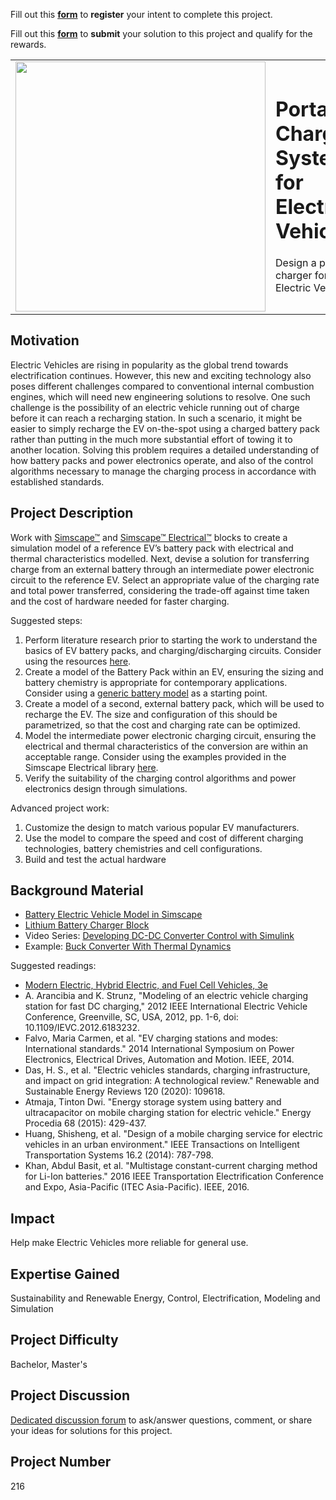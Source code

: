Fill out this <strong>[form](https://www.mathworks.com/academia/student-challenge/mathworks-excellence-in-innovation-signup.html?tfa_1=Portable%20Charging%20System%20for%20Electric%20Vehicles&tfa_2=216)</strong> to **register** your intent to complete this project.

Fill out this <strong>[form](https://www.mathworks.com/academia/student-challenge/mathworks-excellence-in-innovation-submission-form.html?tfa_1=Portable%20Charging%20System%20for%20Electric%20Vehicles&tfa_2=216)</strong> to **submit** your solution to this project and qualify for the rewards.

<table>
<td><img src="https://gist.githubusercontent.com/robertogl/e0115dc303472a9cfd52bbbc8edb7665/raw/portableEvCharger.jpg"  width=400 /></td>
<td><p><h1>Portable Charging System for Electric Vehicles</h1></p>
<p>Design a portable charger for Electric Vehicles</p>
</table>

## Motivation

Electric Vehicles are rising in popularity as the global trend towards electrification continues. However, this new and exciting technology also poses different challenges compared to conventional internal combustion engines, which will need new engineering solutions to resolve. 
One such challenge is the possibility of an electric vehicle running out of charge before it can reach a recharging station. In such a scenario, it might be easier to simply recharge the EV on-the-spot using a charged battery pack rather than putting in the much more substantial effort of towing it to another location. 
Solving this problem requires a detailed understanding of how battery packs and power electronics operate, and also of the control algorithms necessary to manage the charging process in accordance with established standards. 


## Project Description

Work with [Simscape™](https://in.mathworks.com/help/physmod/simscape/index.html) and [Simscape™ Electrical™](https://in.mathworks.com/help/physmod/sps/index.html) blocks to create a simulation model of a reference EV’s battery pack with electrical and thermal characteristics modelled. Next, devise a solution for transferring charge from an external battery through an intermediate power electronic circuit to the reference EV. Select an appropriate value of the charging rate and total power transferred, considering the trade-off against time taken and the cost of hardware needed for faster charging.

Suggested steps:
1.	Perform literature research prior to starting the work to understand the basics of EV battery packs, and charging/discharging circuits. Consider using the resources [here](https://mathworks.com/solutions/power-electronics-control/battery-models.html).
2.	Create a model of the Battery Pack within an EV, ensuring the sizing and battery chemistry is appropriate for contemporary applications. Consider using a [generic battery model]( https://in.mathworks.com/help/physmod/sps/powersys/ref/battery.html) as a starting point.
3.	Create a model of a second, external battery pack, which will be used to recharge the EV. The size and configuration of this should be parametrized, so that the cost and charging rate can be optimized.
4.	 Model the intermediate power electronic charging circuit, ensuring the electrical and thermal characteristics of the conversion are within an acceptable range. Consider using the examples provided in the Simscape Electrical library [here]( https://in.mathworks.com/help/physmod/sps/power-electronics.html). 
5.	Verify the suitability of the charging control algorithms and power electronics design through simulations.

Advanced project work:
1.	Customize the design to match various popular EV manufacturers.
2.	Use the model to compare the speed and cost of different charging technologies, battery chemistries and cell configurations.
3.	Build and test the actual hardware


## Background Material

-	[Battery Electric Vehicle Model in Simscape](https://in.mathworks.com/matlabcentral/fileexchange/82250-battery-electric-vehicle-model-in-simscape)
-	[Lithium Battery Charger Block](https://in.mathworks.com/matlabcentral/fileexchange/72570-lithium-battery-charger-block)
-	Video Series: [Developing DC-DC Converter Control with Simulink](https://in.mathworks.com/videos/series/developing-dc-dc-converter-control-with-simulink.html)
-	Example: [Buck Converter With Thermal Dynamics](https://in.mathworks.com/help/physmod/sps/ug/buck-converter-with-thermal-dynamics.html)

Suggested readings:
-	[Modern Electric, Hybrid Electric, and Fuel Cell Vehicles, 3e](https://in.mathworks.com/academia/books/modern-electric-hybrid-electric-and-fuel-cell-vehicles-ehsani.html)
-	A. Arancibia and K. Strunz, "Modeling of an electric vehicle charging station for fast DC charging," 2012 IEEE International Electric Vehicle Conference, Greenville, SC, USA, 2012, pp. 1-6, doi: 10.1109/IEVC.2012.6183232.
-	Falvo, Maria Carmen, et al. "EV charging stations and modes: International standards." 2014 International Symposium on Power Electronics, Electrical Drives, Automation and Motion. IEEE, 2014.
-	Das, H. S., et al. "Electric vehicles standards, charging infrastructure, and impact on grid integration: A technological review." Renewable and Sustainable Energy Reviews 120 (2020): 109618.
-	Atmaja, Tinton Dwi. "Energy storage system using battery and ultracapacitor on mobile charging station for electric vehicle." Energy Procedia 68 (2015): 429-437.
-	Huang, Shisheng, et al. "Design of a mobile charging service for electric vehicles in an urban environment." IEEE Transactions on Intelligent Transportation Systems 16.2 (2014): 787-798.
-	Khan, Abdul Basit, et al. "Multistage constant-current charging method for Li-Ion batteries." 2016 IEEE Transportation Electrification Conference and Expo, Asia-Pacific (ITEC Asia-Pacific). IEEE, 2016.


## Impact

Help make Electric Vehicles more reliable for general use.


## Expertise Gained 

Sustainability and Renewable Energy, Control, Electrification, Modeling and Simulation


## Project Difficulty

Bachelor, Master's

## Project Discussion

[Dedicated discussion forum](https://github.com/mathworks/MathWorks-Excellence-in-Innovation/discussions/47) to ask/answer questions, comment, or share your ideas for solutions for this project.

## Project Number

216
